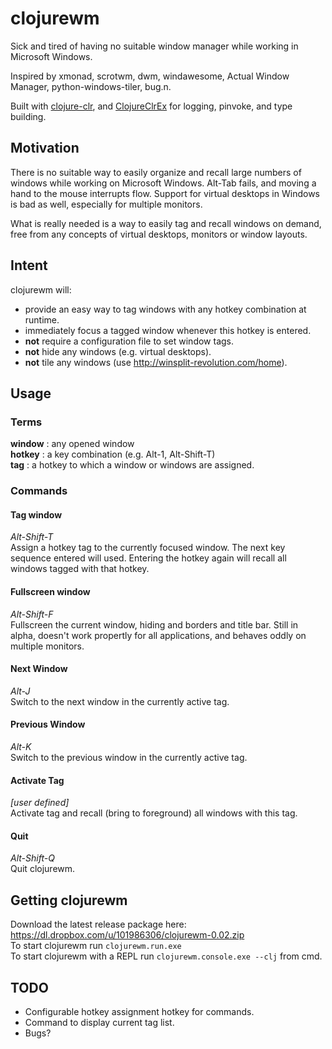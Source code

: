 # clojurewm

Sick and tired of having no suitable window manager while working in Microsoft
Windows.

Inspired by xmonad, scrotwm, dwm, windawesome, Actual Window Manager,
python-windows-tiler, bug.n.

Built with [clojure-clr](https://github.com/clojure/clojure-clr), and 
[ClojureClrEx](https://github.com/kocubinski/ClojureClrEx) for logging, pinvoke,
and type building.

## Motivation
There is no suitable way to easily organize and recall large numbers of windows
while working on Microsoft Windows. Alt-Tab fails, and moving a hand to the
mouse interrupts flow.  Support for virtual desktops in Windows is bad as well,
especially for multiple monitors.

What is really needed is a way to easily tag and recall windows on demand, free
from any concepts of virtual desktops, monitors or window layouts.

## Intent
clojurewm will:
* provide an easy way to tag windows with any hotkey combination at runtime.
* immediately focus a tagged window whenever this hotkey is entered.
* **not** require a configuration file to set window tags.
* **not** hide any windows (e.g. virtual desktops).
* **not** tile any windows (use http://winsplit-revolution.com/home).

## Usage
### Terms
**window** : any opened window  
**hotkey** : a key combination (e.g. Alt-1, Alt-Shift-T)  
**tag** : a hotkey to which a window or windows are assigned.

### Commands
#### Tag window
*Alt-Shift-T*  
Assign a hotkey tag to the currently focused window. The next key sequence
entered will used.  Entering the hotkey again will recall all windows tagged
with that hotkey.
    
#### Fullscreen window  
*Alt-Shift-F*  
Fullscreen the current window, hiding and borders and title bar. Still in alpha,
doesn't work propertly for all applications, and behaves oddly on multiple
monitors.

#### Next Window
*Alt-J*  
Switch to the next window in the currently active tag.

#### Previous Window
*Alt-K*  
Switch to the previous window in the currently active tag.

#### Activate Tag
*[user defined]*  
Activate tag and recall (bring to foreground) all windows with this tag. 

#### Quit
*Alt-Shift-Q*  
Quit clojurewm.

## Getting clojurewm
Download the latest release package here: https://dl.dropbox.com/u/101986306/clojurewm-0.02.zip  
To start clojurewm run `clojurewm.run.exe`  
To start clojurewm with a REPL run `clojurewm.console.exe --clj` from cmd.

## TODO
* Configurable hotkey assignment hotkey for commands.
* Command to display current tag list.
* Bugs?
